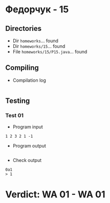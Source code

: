 # Федорчук - 15
## Directories
- Dir `homeworks`... found
- Dir `homeworks/15`... found
- File `homeworks/15/P15.java`... found
## Compiling
- Compilation log
```

```
## Testing
### Test 01
- Program input
```
1 2 3 2 1 -1

```
- Program output
```

```
- Check output
```
0a1
> 1

```
# Verdict: **WA 01** - WA 01
